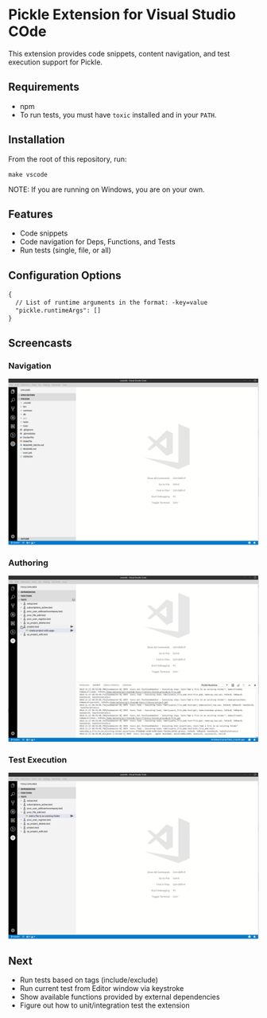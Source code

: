 # Pickle Extension for Visual Studio COde

This extension provides code snippets, content navigation, and test execution support for Pickle.

## Requirements

* npm
* To run tests, you must have `toxic` installed and in your `PATH`.

## Installation

From the root of this repository, run:

```
make vscode
```

NOTE: If you are running on Windows, you are on your own.

## Features

* Code snippets
* Code navigation for Deps, Functions, and Tests
* Run tests (single, file, or all)

## Configuration Options

```
{
  // List of runtime arguments in the format: -key=value
  "pickle.runtimeArgs": []
}
```

## Screencasts

### Navigation
![Pickle Navigation](resources/pickle-explorer-navigation.gif)

### Authoring
![Pickle Navigation](resources/pickle-explorer-authoring.gif)

### Test Execution
![Pickle Navigation](resources/pickle-explorer-run-test.gif)

## Next

* Run tests based on tags (include/exclude)
* Run current test from Editor window via keystroke
* Show available functions provided by external dependencies
* Figure out how to unit/integration test the extension
